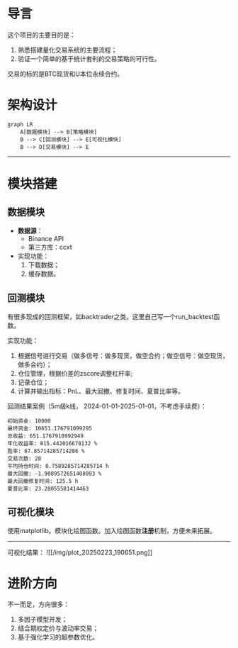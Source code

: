# 导言

这个项目的主要目的是：
1. 熟悉搭建量化交易系统的主要流程；
2. 验证一个简单的基于统计套利的交易策略的可行性。

交易的标的是BTC现货和U本位永续合约。

# **架构设计**

```mermaid
graph LR
    A[数据模块] --> B[策略模块]
    B --> C[回测模块] --> E[可视化模块]
    B --> D[交易模块] --> E
```

---
# **模块搭建**

## **数据模块**

- **数据源**：
  - Binance API
  - 第三方库：ccxt
- 实现功能：
  1. 下载数据；
  2. 缓存数据。
## **回测模块**

有很多现成的回测框架，如backtrader之类。这里自己写一个run_backtest函数。

实现功能：
1. 根据信号进行交易（做多信号：做多现货，做空合约；做空信号：做空现货，做多合约）；
2. 仓位管理，根据价差的zscore调整杠杆率;
3. 记录仓位；
4. 计算并输出指标：PnL、最大回撤、修复时间、夏普比率等。

回测结果案例（5m级k线， 2024-01-01-2025-01-01，不考虑手续费）：
```shell
初始资金: 10000
最终资金: 10651.176791099295
总收益: 651.1767910992949
年化收益率: 815.442016678132 %
胜率: 67.85714285714286 %
交易次数: 28
平均持仓时间: 0.7589285714285714 h
最大回撤: -1.9089572651408093 %
最大回撤修复时间: 125.5 h
夏普比率: 23.28055581414463
```

## **可视化模块**

使用matplotlib。模块化绘图函数。加入绘图函数**注册**机制，方便未来拓展。

---

可视化结果：
![[/img/plot_20250223_190651.png]]

# **进阶方向**

不一而足，方向很多：
1. 多因子模型开发；
2. 结合期权定价与波动率交易；
3. 基于强化学习的超参数优化。
